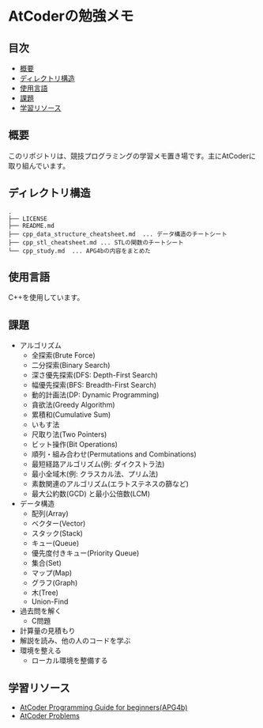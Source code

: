 # AtCoderの勉強メモ

## 目次

- [概要](#概要)
- [ディレクトリ構造](#ディレクトリ構造)
- [使用言語](#使用言語)
- [課題](#課題)
- [学習リソース](#学習リソース)

## 概要

このリポジトリは、競技プログラミングの学習メモ置き場です。主にAtCoderに取り組んでいます。

## ディレクトリ構造

```
.
├── LICENSE
├── README.md
├── cpp_data_structure_cheatsheet.md  ... データ構造のチートシート
├── cpp_stl_cheatsheet.md ... STLの関数のチートシート
└── cpp_study.md  ... APG4bの内容をまとめた
```

## 使用言語

C++を使用しています。

## 課題

- アルゴリズム
  - 全探索(Brute Force)
  - 二分探索(Binary Search)
  - 深さ優先探索(DFS: Depth-First Search)
  - 幅優先探索(BFS: Breadth-First Search)
  - 動的計画法(DP: Dynamic Programming)
  - 貪欲法(Greedy Algorithm)
  - 累積和(Cumulative Sum)
  - いもす法
  - 尺取り法(Two Pointers)
  - ビット操作(Bit Operations)
  - 順列・組み合わせ(Permutations and Combinations)
  - 最短経路アルゴリズム(例: ダイクストラ法)
  - 最小全域木(例: クラスカル法、プリム法)
  - 素数関連のアルゴリズム(エラトステネスの篩など)
  - 最大公約数(GCD) と最小公倍数(LCM)
- データ構造
  - 配列(Array)
  - ベクター(Vector)
  - スタック(Stack)
  - キュー(Queue)
  - 優先度付きキュー(Priority Queue)
  - 集合(Set)
  - マップ(Map)
  - グラフ(Graph)
  - 木(Tree)
  - Union-Find
- 過去問を解く
  - C問題
- 計算量の見積もり
- 解説を読み、他の人のコードを学ぶ
- 環境を整える
  - ローカル環境を整備する

## 学習リソース

- [AtCoder Programming Guide for beginners(APG4b)](https://atcoder.jp/contests/APG4b)
- [AtCoder Problems](https://kenkoooo.com/atcoder/#/table/)
